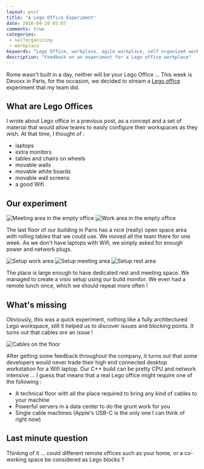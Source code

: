 ```yaml
---
layout: post
title: "A Lego Office Experiment"
date: 2016-04-20 05:07
comments: true
categories:
 - selforganizing
 - workplace
keywords: "Lego Office, workplace, agile workplace, self organized workplace"
description: "Feedback on an experiment for a Lego office workplace"
---
```

Rome wasn't built in a day, neither will be your Lego Office ... This week is Devoxx in Paris, for the occasion, we decided to stream a [Lego office](/recipes-for-an-agile-workspace/) experiment that my team did.

## What are Lego Offices

I wrote about Lego office in a previous post, as a concept and a set of material that would allow teams to easily configure their workspaces as they wish. At that time, I thought of :

* laptops
* extra monitors
* tables and chairs on wheels
* movable walls
* movable white boards
* movable wall screens
* a good Wifi

## Our experiment

![Meeting area in the empty office]({{site.url}}/imgs/2016-04-20-a-lego-office-experiment/empty-meeting-area.jpg)
![Work area in the empty office]({{site.url}}/imgs/2016-04-20-a-lego-office-experiment/empty-work-area.jpg)

The last floor of our building in Paris has a nice (really) open space area with rolling tables that we could use. We moved all the team there for one week. As we don't have laptops with Wifi, we simply asked for enough power and network plugs.

![Setup work area]({{site.url}}/imgs/2016-04-20-a-lego-office-experiment/setup-work-area.jpg)
![Setup meeting area]({{site.url}}/imgs/2016-04-20-a-lego-office-experiment/setup-meeting-area.jpg)
![Setup rest area]({{site.url}}/imgs/2016-04-20-a-lego-office-experiment/setup-rest-area.jpg)

The place is large enough to have dedicated rest and meeting space. We managed to create a visio setup using our build monitor. We even had a remote lunch once, which we should repeat more often !

## What's missing

Obviously, this was a quick experiment, nothing like a fully architectured Lego workspace, still it helped us to discover issues and blocking points. It turns out that cables *are* an issue !

![Cables on the floor]({{site.url}}/imgs/2016-04-20-a-lego-office-experiment/cables.jpg)

After getting some feedback throughout the company, it turns out that some developers would never trade their high end connected desktop workstation for a Wifi laptop. Our C++ build can be pretty CPU and network intensive ... I guess that means that a real Lego office might require one of the following :

* A technical floor with all the place required to bring any kind of cables to your machine
* Powerful servers in a data center to do the grunt work for you
* Single cable machines (Apple's USB-C is the only one I can think of right now)

## Last minute question

Thinking of it ... could different remote offices such as your home, or a co-working space be considered as Lego blocks ?
